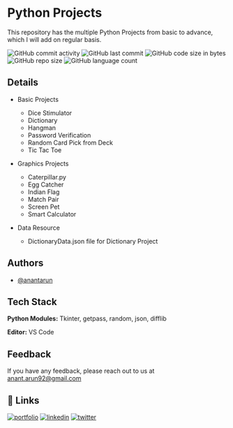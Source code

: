 
# Python Projects

This repository has the multiple Python Projects from basic to advance, which I will add on regular basis.

<img alt="GitHub commit activity" src="https://img.shields.io/github/commit-activity/m/RawRapter/Python-Projects"> <img alt="GitHub last commit" src="https://img.shields.io/github/last-commit/RawRapter/Python-Projects">
<img alt="GitHub code size in bytes" src="https://img.shields.io/github/languages/code-size/RawRapter/Python-Projects">
<img alt="GitHub repo size" src="https://img.shields.io/github/repo-size/RawRapter/Python-Projects">
<img alt="GitHub language count" src="https://img.shields.io/github/languages/count/RawRapter/Python-Projects">

## Details

- Basic Projects
    - Dice Stimulator
    - Dictionary
    - Hangman
    - Password Verification
    - Random Card Pick from Deck
    - Tic Tac Toe

- Graphics Projects
    - Caterpillar.py
    - Egg Catcher
    - Indian Flag
    - Match Pair
    - Screen Pet
    - Smart Calculator
    
- Data Resource
    - DictionaryData.json file for Dictionary Project

  
## Authors

- [@anantarun](https://github.com/RawRapter)

  
## Tech Stack

**Python Modules:** Tkinter, getpass, random, json, difflib

**Editor:** VS Code

  
## Feedback

If you have any feedback, please reach out to us at anant.arun92@gmail.com

  

## 🔗 Links
[![portfolio](https://img.shields.io/badge/my_portfolio-000?style=for-the-badge&logo=ko-fi&logoColor=white)](https://rawrapter.github.io/portfolio/)
[![linkedin](https://img.shields.io/badge/linkedin-0A66C2?style=for-the-badge&logo=linkedin&logoColor=white)](https://www.linkedin.com/in/anantarun/)
[![twitter](https://img.shields.io/badge/twitter-1DA1F2?style=for-the-badge&logo=twitter&logoColor=white)](https://twitter.com/AnantArun4)